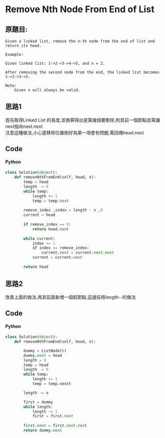 # Remove Nth Node From End of List


## 原題目:
```
Given a linked list, remove the n-th node from the end of list and return its head.

Example:

Given linked list: 1->2->3->4->5, and n = 2.

After removing the second node from the end, the linked list becomes 1->2->3->5.

Note:
    Given n will always be valid.
```

## 思路1
首先取得Linked List 的長度,並換算得出是第幾個要刪除,則其前一個節點並需讓next指向next.next<br>
注意這種做法,小心當移除位置剛好為第一項會有問題,需回傳head.next


## Code

#### Python

```python
class Solution(object):
    def removeNthFromEnd(self, head, n):
        temp = head
        length  = 0
        while temp:
            length += 1
            temp = temp.next  
        
        remove_index ,index = length - n ,0       
        current = head
        
        if remove_index == 0:
            return head.next
            
        while current:
            index += 1
            if index == remove_index:
                current.next = current.next.next
            current = current.next
                
        return head 
```



## 思路2
改善上面的做法,再其前面新增一個假節點,這邊採用length--的做法


## Code

#### Python
```python
class Solution(object):
    def removeNthFromEnd(self, head, n):

        dummy = ListNode(0)
        dummy.next = head
        length = 0
        temp = head
        length  = 0
        while temp:
            length += 1
            temp = temp.nextt

        length -= n

        first = dummy
        while length:
            length -= 1
            first = first.next
            
        first.next = first.next.next
        return dummy.next  
 ```







